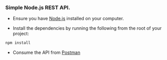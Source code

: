 ### Simple Node.js REST API.

- Ensure you have [Node.js](https://nodejs.org/en/) installed on your computer.

- Install the dependencies by running the following from the root of your project:

```bash
npm install
```

- Consume the API from [Postman](https://www.postman.com/)
